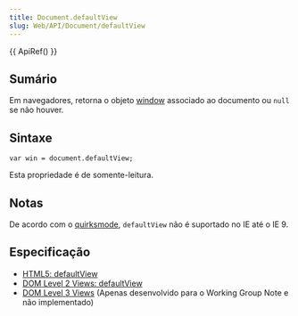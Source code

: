 ```yaml
---
title: Document.defaultView
slug: Web/API/Document/defaultView
---
```

{{ ApiRef() }}

## Sumário

Em navegadores, retorna o objeto [window](/pt-BR/docs/DOM/window) associado ao documento ou `null` se não houver.

## Sintaxe

```
var win = document.defaultView;
```

Esta propriedade é de somente-leitura.

## Notas

De acordo com o [quirksmode](http://www.quirksmode.org/dom/w3c_html.html), `defaultView` não é suportado no IE até o IE 9.

## Especificação

- [HTML5: defaultView](/pt-BR/docs/HTML/HTML5)
- [DOM Level 2 Views: defaultView](http://www.w3.org/TR/DOM-Level-2-Views/views.html#Views-DocumentView-defaultView)
- [DOM Level 3 Views](http://www.w3.org/TR/DOM-Level-3-Views/) (Apenas desenvolvido para o Working Group Note e não implementado)
